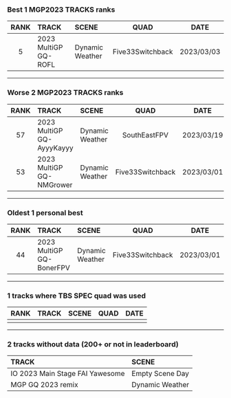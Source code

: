 ### Best 1 MGP2023 TRACKS ranks
|RANK|TRACK|SCENE|QUAD|DATE|
|:---:|:---|:---|:---:|:---:|
|5|2023 MultiGP GQ-ROFL|Dynamic Weather|Five33Switchback|2023/03/03|
---
### Worse 2 MGP2023 TRACKS ranks
|RANK|TRACK|SCENE|QUAD|DATE|
|:---:|:---|:---|:---:|:---:|
|57|2023 MultiGP GQ-AyyyKayyy|Dynamic Weather|SouthEastFPV|2023/03/19|
|53|2023 MultiGP GQ-NMGrower|Dynamic Weather|Five33Switchback|2023/03/01|
---
### Oldest 1 personal best
|RANK|TRACK|SCENE|QUAD|DATE|
|:---:|:---|:---|:---:|:---:|
|44|2023 MultiGP GQ-BonerFPV|Dynamic Weather|Five33Switchback|2023/03/01|
---
### 1 tracks where TBS SPEC quad was used
|RANK|TRACK|SCENE|QUAD|DATE|
|:---:|:---|:---|:---:|:---:|
||||||
---
### 2 tracks without data (200+ or not in leaderboard)
|TRACK|SCENE|
|:---|:---|
|IO 2023 Main Stage FAI Yawesome|Empty Scene Day|
|MGP GQ 2023 remix|Dynamic Weather|
